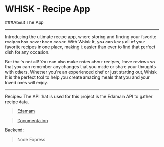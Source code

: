 # WHISK - Recipe App

###About The App 
_____
Introducing the ultimate recipe app, where storing and finding your favorite recipes has never been easier.  With Whisk It, you can keep all of your favorite recipes in one place, making it easier than ever to find that perfect dish for any occasion.

But that's not all! You can also make notes about recipes, leave reviews so that you can remember any changes that you made or share your thoughts with others. Whether you're an experienced chef or just starting out, Whisk It is the perfect tool to help you create amazing meals that you and your loved ones will enjoy.

___

Recipes: The API that is used for this project is the Edamam API to gather recipe data.

>[Edamam](https://www.edamam.com/)

>[Documentation](https://developer.edamam.com/edamam-docs-recipe-api)


Backend: 
> Node Express